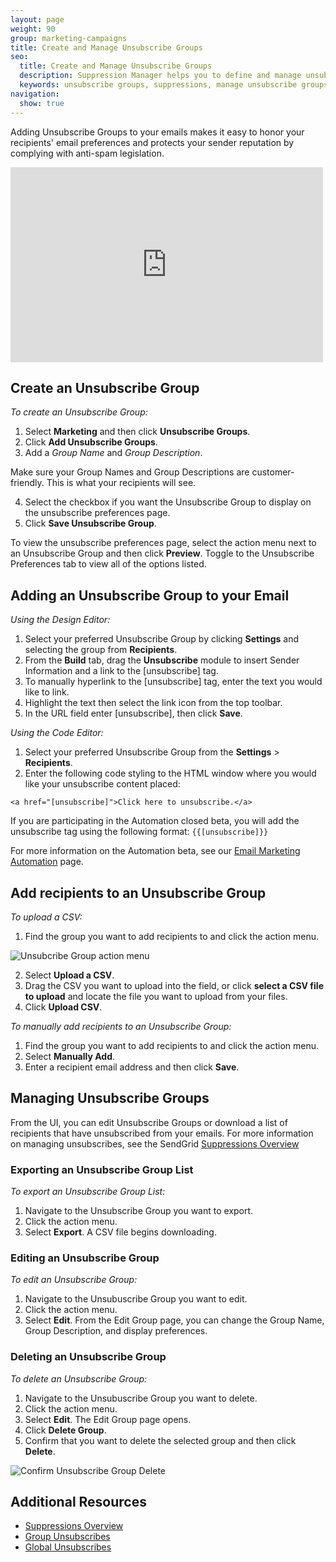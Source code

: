 ```yaml
---
layout: page
weight: 90
group: marketing-campaigns
title: Create and Manage Unsubscribe Groups
seo:
  title: Create and Manage Unsubscribe Groups
  description: Suppression Manager helps you to define and manage unsubscribe groups to keep you out of the spam folder.
  keywords: unsubscribe groups, suppressions, manage unsubscribe groups, delete unsubscribe groups
navigation:
  show: true
---
```


Adding Unsubscribe Groups to your emails makes it easy to honor your recipients' email preferences and protects your sender reputation by complying with anti-spam legislation.

<iframe src="https://player.vimeo.com/video/221494705" width="500" height="312" frameborder="0" webkitallowfullscreen mozallowfullscreen allowfullscreen></iframe>

## Create an Unsubscribe Group

*To create an Unsubscribe Group:*

1. Select **Marketing** and then click **Unsubscribe Groups**.
1. Click **Add Unsubscribe Groups**.
1. Add a *Group Name* and *Group Description*.


<call-out>

Make sure your Group Names and Group Descriptions are customer-friendly. This is what your recipients will see.


</call-out>

4. Select the checkbox if you want the Unsubscribe Group to display on the unsubscribe preferences page.
5. Click **Save Unsubscribe Group**.


<call-out>

To view the unsubscribe preferences page, select the action menu next to an Unsubscribe Group and then click **Preview**. Toggle to the Unsubscribe Preferences tab to view all of the options listed.

</call-out>

## Adding an Unsubscribe Group to your Email

*Using the Design Editor:*

1. Select your preferred Unsubscribe Group by clicking **Settings** and selecting the group from **Recipients**.
1. From the **Build** tab, drag the **Unsubscribe** module to insert Sender Information and a link to the [unsubscribe] tag.
1. To manually hyperlink to the [unsubscribe] tag, enter the text you would like to link.
1. Highlight the text then select the link icon from the top toolbar.
1. In the URL field enter [unsubscribe], then click **Save**.

*Using the Code Editor:*

1. Select your preferred Unsubscribe Group from the **Settings** > **Recipients**.
1. Enter the following code styling to the HTML window where you would like your unsubscribe content placed:

```
<a href="[unsubscribe]">Click here to unsubscribe.</a>
```

If you are participating in the Automation closed beta, you will add the unsubscribe tag using the following format:  ``{{[unsubscribe]}}``

For more information on the Automation beta, see our [Email Marketing Automation](https://sendgrid.com/solutions/marketing-automation/) page.

## Add recipients to an Unsubscribe Group

*To upload a CSV:*

1. Find the group you want to add recipients to and click the action menu.

![]({{root_url}}/img/unsub_action_menu.png "Unsubcribe Group action menu")

2. Select **Upload a CSV**.
3. Drag the CSV you want to upload into the field, or click **select a CSV file to upload** and locate the file you want to upload from your files.
4. Click **Upload CSV**.

*To manually add recipients to an Unsubscribe Group:*

1. Find the group you want to add recipients to and click the action menu.
1. Select **Manually Add**.
1. Enter a recipient email address and then click **Save**.

## Managing Unsubscribe Groups

From the UI, you can edit Unsubscribe Groups or download a list of recipients that have unsubscribed from your emails. For more information on managing unsubscribes, see the SendGrid [Suppressions Overview]({{root_url}}/ui/sending-email/index-suppressions/#managing-unsubscribes)


### Exporting an Unsubscribe Group List


*To export an Unsubscribe Group List:*

1. Navigate to the Unsubscribe Group you want to export.
1. Click the action menu.
1. Select **Export**. A CSV file begins downloading.

### Editing an Unsubscribe Group

*To edit an Unsubscribe Group:*

1. Navigate to the Unsubuscribe Group you want to edit.
1. Click the action menu.
1. Select **Edit**.
From the Edit Group page, you can change the Group Name, Group Description, and display preferences.

### Deleting an Unsubscribe Group

*To delete an Unsubscribe Group:*

1. Navigate to the Unsubuscribe Group you want to delete.
1. Click the action menu.
1. Select **Edit**. The Edit Group page opens.
1. Click **Delete Group**.
1. Confirm that you want to delete the selected group and then click **Delete**.

![]({{root_url}}/img/confirm_unsub_group_delete.png "Confirm Unsubscribe Group Delete")

## Additional Resources

- [Suppressions Overview]({{root_url}}/ui/sending-email/index-suppressions/)
- [Group Unsubscribes]({{root_url}}/ui/sending-email/group-unsubscribes/)
- [Global Unsubscribes]({{root_url}}/ui/sending-email/global-unsubscribes/)
